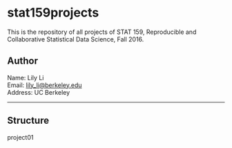 # stat159projects
This is the repository of all projects of STAT 159, Reproducible and Collaborative Statistical Data Science, Fall 2016. 

## Author
Name: Lily Li  
Email: lily_li@berkeley.edu  
Address: UC Berkeley

---
## Structure
project01
